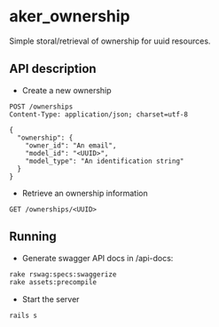 # aker_ownership

Simple storal/retrieval of ownership for uuid resources.

## API description

- Create a new ownership
```HTTP
POST /ownerships
Content-Type: application/json; charset=utf-8

{
  "ownership": {
    "owner_id": "An email",
    "model_id": "<UUID>",
    "model_type": "An identification string"
  }
}
```
- Retrieve an ownership information
```HTTP
GET /ownerships/<UUID>
```

## Running
* Generate swagger API docs in /api-docs:
```bash
rake rswag:specs:swaggerize
rake assets:precompile
```
* Start the server
```bash
rails s
```

